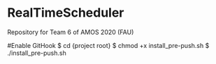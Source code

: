 # RealTimeScheduler
Repository for Team 6 of AMOS 2020 (FAU)


#Enable GitHook 
$ cd {project root}
$ chmod +x install_pre-push.sh
$ ./install_pre-push.sh
